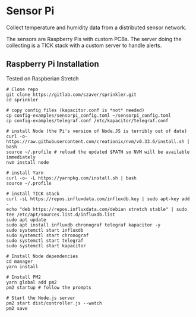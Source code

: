 # Sensor Pi

Collect temperature and humidity data from a distributed sensor network.

The sensors are Raspberry Pis with custom PCBs. The server doing the collecting
is a TICK stack with a custom server to handle alerts.

## Raspberry Pi Installation

Tested on Raspberian Stretch

```shell
# Clone repo
git clone https://gitlab.com/szaver/sprinkler.git
cd sprinkler

# copy config files (kapacitor.conf is *not* needed)
cp config-examples/sensorpi_config.toml ~/sensorpi_config.toml
cp config-examples/telegraf.conf /etc/kapacitor/telegraf.conf

# install Node (the Pi's version of Node.JS is terribly out of date)
curl -o- https://raw.githubusercontent.com/creationix/nvm/v0.33.6/install.sh | bash
source ~/.profile # reload the updated $PATH so NVM will be available immediately
nvm install node

# install Yarn
curl -o- -L https://yarnpkg.com/install.sh | bash
source ~/.profile

# install TICK stack
curl -sL https://repos.influxdata.com/influxdb.key | sudo apt-key add -
echo "deb https://repos.influxdata.com/debian stretch stable" | sudo tee /etc/apt/sources.list.d/influxdb.list
sudo apt update
sudo apt install influxdb chronograf telegraf kapacitor -y
sudo systemctl start influxdb
sudo systemctl start chronograf
sudo systemctl start telegraf
sudo systemctl start kapacitor

# Install Node dependencies
cd manager
yarn install

# Install PM2
yarn global add pm2
pm2 startup # follow the prompts

# Start the Node.js server
pm2 start dist/controller.js --watch
pm2 save
```
